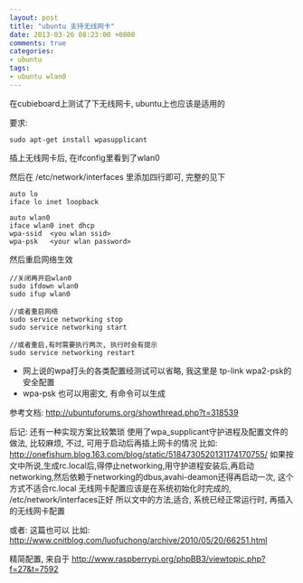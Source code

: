 ```yaml
---
layout: post
title: "ubuntu 支持无线网卡"
date: 2013-03-26 08:23:00 +0800
comments: true
categories:
- ubuntu
tags:
- ubuntu wlan0
---
```


在cubieboard上测试了下无线网卡, ubuntu上也应该是适用的

要求:
```
sudo apt-get install wpasupplicant
```

插上无线网卡后, 在ifconfig里看到了wlan0

然后在 /etc/network/interfaces 里添加四行即可, 完整的见下

```
auto lo
iface lo inet loopback

auto wlan0
iface wlan0 inet dhcp   
wpa-ssid  <you wlan ssid>
wpa-psk   <your wlan password>
```

然后重启网络生效

```
//关闭再开启wlan0
sudo ifdown wlan0
sudo ifup wlan0

//或者重启网络
sudo service networking stop
sudo service networking start

//或者重启,有时需要执行两次, 执行时会有提示
sudo service networking restart
```



* 网上说的wpa打头的各类配置经测试可以省略,  我这里是 tp-link wpa2-psk的安全配置
* wpa-psk 也可以用密文, 有命令可以生成



参考文档: http://ubuntuforums.org/showthread.php?t=318539




后记: 
还有一种实现方案比较繁琐
使用了wpa_supplicant守护进程及配置文件的做法, 比较麻烦, 不过, 可用于启动后再插上网卡的情况
比如: http://onefishum.blog.163.com/blog/static/5184730520131174170755/
如果按文中所说,生成rc.local后,得停止networking,用守护进程安装后,再启动networking,然后依赖于networking的dbus,avahi-deamon还得再启动一次, 这个方式不适合rc.local
无线网卡配置应该是在系统初始化时完成的,  /etc/network/interfaces正好
所以文中的方法,适合, 系统已经正常运行时, 再插入的无线网卡配置

或者: 这篇也可以
比如: http://www.cnitblog.com/luofuchong/archive/2010/05/20/66251.html

精简配置, 来自于
http://www.raspberrypi.org/phpBB3/viewtopic.php?f=27&t=7592

